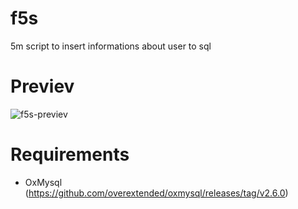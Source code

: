 # f5s
5m script to insert informations about user to sql

# Previev
![f5s-previev](https://github.com/franu5/f5s/assets/98951386/491c1ab3-a87b-4bb0-8c3f-04310bce1164)

# Requirements
  - OxMysql (https://github.com/overextended/oxmysql/releases/tag/v2.6.0)

